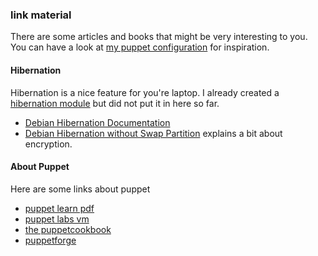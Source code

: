 
### link material

There are some articles and books that might be very interesting to you.
You can have a look at [my puppet configuration](https://github.com/mrVanDalo/laptop-puppet) for inspiration.

#### Hibernation

Hibernation is a nice feature for you're laptop.
I already created a [hibernation module](https://github.com/mrVanDalo/laptop-puppet/tree/master/modules/hibernate) but did not put it in here so far. 

* [Debian Hibernation Documentation](https://wiki.debian.org/Hibernation)
* [Debian Hibernation without Swap Partition](https://wiki.debian.org/Hibernation/Hibernate_Without_Swap_Partition) explains a bit about encryption.

#### About Puppet

Here are some links about puppet

* [puppet learn pdf](https://downloads.puppetlabs.com/docs/learningpuppet.pdf)
* [puppet labs vm](http://docs.puppetlabs.com/learning/)
* [the puppetcookbook](http://www.puppetcookbook.com/)
* [puppetforge](https://forge.puppetlabs.com/)

